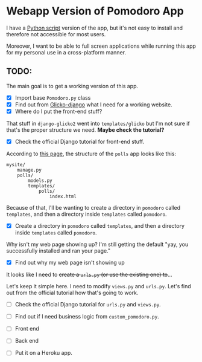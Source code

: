 # Webapp Version of Pomodoro App

I have a [Python script](https://github.com/bliutwo/pomodoro/) version of the app, but it's not easy to install and therefore not accessible for most users. 

Moreover, I want to be able to full screen applications while running this app for my personal use in a cross-platform manner.

## TODO:

The main goal is to get a working version of this app.

- [x] Import base `Pomodoro.py` class
- [x] Find out from [Glicko-django](https://github.com/bliutwo/django-glicko2) what I need for a working website.
- [x] Where do I put the front-end stuff?

That stuff in `django-glicko2` went into `templates/glicko` but I'm not sure if that's the proper structure we need. **Maybe check the tutorial?**

- [x] Check the official Django tutorial for front-end stuff.
      
According to [this page](https://docs.djangoproject.com/en/3.0/intro/reusable-apps/#reusability-matters), the structure of the `polls` app looks like this:

```
mysite/
    manage.py
    polls/
        models.py
        templates/
            polls/
                index.html 
```

Because of that, I'll be wanting to create a directory in `pomodoro` called `templates`, and then a directory inside `templates` called `pomodoro`.

- [x] Create a directory in `pomodoro` called `templates`, and then a directory inside `templates` called `pomodoro`.

Why isn't my web page showing up? I'm still getting the default "yay, you successfully installed and ran your page."

- [x] Find out why my web page isn't showing up

It looks like I need to ~~create a `urls.py` (or use the existing one) to~~...

Let's keep it simple here. I need to modify `views.py` and `urls.py`. Let's find out from the official tutorial how that's going to work.

- [ ] Check the official Django tutorial for `urls.py` and `views.py`.

- [ ] Find out if I need business logic from `custom_pomodoro.py`.
- [ ] Front end
- [ ] Back end
- [ ] Put it on a Heroku app.
